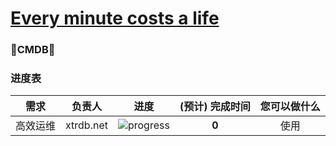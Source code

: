 # [Every minute costs a life](http://xtrdb.net)
### :seedling:CMDB:palm_tree:

### 进度表 <a name="progress">&nbsp;</a>




需求 | 负责人 | 进度 | (预计) 完成时间 | 您可以做什么
---|:---:|---|:---:|:---:
高效运维 | xtrdb.net | ![progress](http://progressed.io/bar/8) | **0** | 使用

